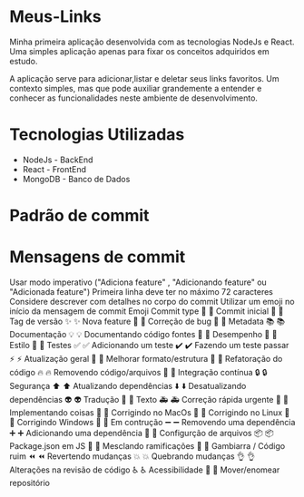# Meus-Links
Minha primeira aplicação desenvolvida com as tecnologias NodeJs e React. Uma simples aplicação apenas para fixar os conceitos adquiridos em estudo.

A aplicação serve para adicionar,listar e deletar seus links favoritos. Um contexto simples, mas que pode auxiliar grandemente a entender e conhecer as funcionalidades neste ambiente de desenvolvimento.

# Tecnologias Utilizadas
* NodeJs - BackEnd 
* React - FrontEnd 
* MongoDB - Banco de Dados


# Padrão de commit
# Mensagens de commit

Usar modo imperativo ("Adiciona feature" , "Adicionando feature" ou "Adicionada feature")
Primeira linha deve ter no máximo 72 caracteres
Considere descrever com detalhes no corpo do commit
Utilizar um emoji no início da mensagem de commit
Emoji	Commit type
🎉 :tada:	Commit inicial
🔖 :bookmark:	Tag de versão
✨ :sparkles:	Nova feature
🐛 :bug:	Correção de bug
📇 :card_index:	Metadata
📚 :books:	Documentação
💡 :bulb:	Documentando código fontes
🐎 :racehorse:	Desempenho
💄 :lipstick:	Estilo
🚨 :rotating_light:	Testes
✅ :white_check_mark:	Adicionando um teste
✔️ :heavy_check_mark:	Fazendo um teste passar
⚡ :zap:	Atualização geral
🎨 :art:	Melhorar formato/estrutura
🔨 :hammer:	Refatoração do código
🔥 :fire:	Removendo código/arquivos
💚 :green_heart:	Integração contínua
🔒 :lock:	Segurança
⬆️ :arrow_up:	Atualizando dependências
⬇️ :arrow_down:	Desatualizando dependências
👽 :alien:	Tradução
📝 :pencil:	Texto
🚑 :ambulance:	Correção rápida urgente
🚀 :rocket:	Implementando coisas
🍎 :apple:	Corrigindo no MacOs
🐧 :penguin:	Corrigindo no Linux
🏁 :checkered_flag:	Corrigindo Windows
🚧 :construction:	Em contrução
➖ :heavy_minus_sign:	Removendo uma dependência
➕ :heavy_plus_sign:	Adicionando uma dependência
🔧 :wrench:	Configurção de arquivos
📦 :package:	Package.json em JS
🔀 :twisted_rightwards_arrows:	Mesclando ramificações
💩 :hankey:	Gambiarra / Código ruim
⏪ :rewind:	Revertendo mudanças
💥 :boom:	Quebrando mudanças
👌 :ok_hand:	Alterações na revisão de código
♿ :wheelchair:	Acessibilidade
🚚 :truck:	Mover/enomear repositório
